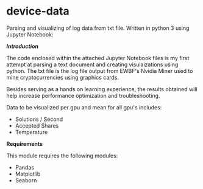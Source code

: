# device-data

Parsing and visualizing of log data from txt file. Written in python 3 using Jupyter Notebook:

   
 ___Introduction___
 
The code enclosed within the attached Jupyter Notebook files is my first attempt at parsing a text document and creating visulaizations using python. The txt file is the log file output from EWBF's Nvidia Miner used to mine cryptocurrencies using graphics cards. 

Besides serving as a hands on learning experience, the results obtained will help increase performance optimization and troubleshooting. 

Data to be visualized per gpu and mean for all gpu's includes:

- Solutions / Second
- Accepted Shares
- Temperature

  
 ____Requirements____
 
 This module requires the following modules:
 
- Pandas
- Matplotlib
- Seaborn
